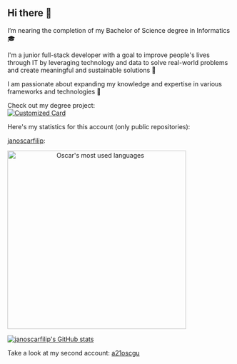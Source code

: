 ## Hi there 👋

I’m nearing the completion of my Bachelor of Science degree in Informatics 🎓

I'm a junior full-stack developer with a goal to improve people's lives through IT by leveraging technology and data to solve real-world problems and create meaningful and sustainable solutions 🔭

I am passionate about expanding my knowledge and expertise in various frameworks and technologies 🌱

Check out my degree project:\
[![Customized Card](https://github-readme-stats.vercel.app/api/pin?username=a21oscgu&repo=Examensarbete&title_color=589edd&icon_color=589edd&text_color=d6e7ff&bg_color=030314&border_color=85a4c0)](https://github.com/a21oscgu/Examensarbete)

Here's my statistics for this account (only public repositories):

[janoscarfilip](https://github.com/janoscarfilip):

<a href="https://github.com/janoscarfilip" align="center">
  <img height=400 align="center" src="https://github-readme-stats.vercel.app/api/top-langs/?username=janoscarfilip&theme=holi&count_private=true&langs_count=20" alt="Oscar's most used languages"/>
</a>



[![janoscarfilip's GitHub stats](https://github-readme-stats.vercel.app/api?username=janoscarfilip&theme=holi\&rank_icon=github)](https://github.com/janoscarfilip)

Take a look at my second account: [a21oscgu](https://github.com/a21oscgu)
